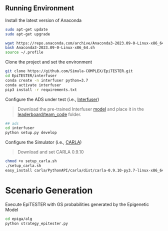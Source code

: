## Running Environment

Install the latest version of Anaconda

```sh
sudo apt-get update
sudo apt-get upgrade

wget https://repo.anaconda.com/archive/Anaconda3-2023.09-0-Linux-x86_64.sh
bash Anaconda3-2023.09-0-Linux-x86_64.sh
source ~/.profile
```

Clone the project and set the environment

```sh
git clone https://github.com/Simula-COMPLEX/EpiTESTER.git
cd EpiTESTER/interfuser
conda create -n interfuser python=3.7
conda activate interfuser
pip3 install -r requirements.txt
```

Configure the ADS under test (i.e., [Interfuser](https://github.com/opendilab/InterFuser))

> Download the pre-trained Interfuser [model](http://43.159.60.142/s/p2CN) and place it in the [leaderboard/team_code](https://github.com/Simula-COMPLEX/EpiTESTER/tree/main/leaderboard/team_code) folder.

```sh
## ads
cd interfuser
python setup.py develop
```

Configure the Simulator (i.e., [CARLA](https://carla.org/))

> Download and set CARLA 0.9.10

```sh
chmod +x setup_carla.sh
./setup_carla.sh
easy_install carla/PythonAPI/carla/dist/carla-0.9.10-py3.7-linux-x86_64.egg
```


# Scenario Generation

Execute EpiTESTER with GS probabilities generated by the Epigenetic Model

```sh
cd epiga/alg
python strategy_epitester.py
```
